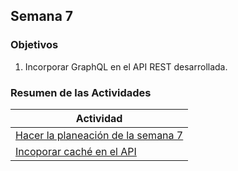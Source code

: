 ## Semana 7

### Objetivos

1. Incorporar GraphQL en el API REST desarrollada.

### Resumen de las Actividades

| Actividad                                                                        |
| -------------------------------------------------------------------------------- |
| [Hacer la planeación de la semana 7](s7_syp.md) |
| [Incoporar caché en el API](s7_cache.md)                                            |
